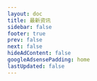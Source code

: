 ```yaml
---
layout: doc 
title: 最新资讯
sidebar: false
footer: true
prev: false
next: false 
hideAdContent: false
googleAdsensePadding: home
lastUpdated: false
---
```


<!--@include: ./zh/news/xinhua/0000/00/xinhua-0000000000.md -->



